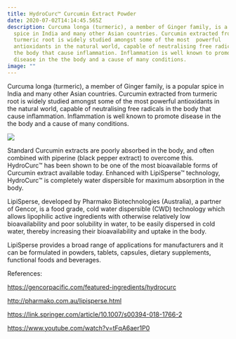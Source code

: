 ```yaml
---
title: HydroCurc™ Curcumin Extract Powder
date: 2020-07-02T14:14:45.565Z
description: Curcuma longa (turmeric), a member of Ginger family, is a popular
  spice in India and many other Asian countries. Curcumin extracted from
  turmeric root is widely studied amongst some of the most  powerful
  antioxidants in the natural world, capable of neutralising free radicals in
  the body that cause inflammation. Inflammation is well known to promote
  disease in the the body and a cause of many conditions.
image: ""
---
```

Curcuma longa (turmeric), a member of Ginger family, is a popular spice in India and many other Asian countries. Curcumin extracted from turmeric root is widely studied amongst some of the most  powerful antioxidants in the natural world, capable of neutralising free radicals in the body that cause inflammation. Inflammation is well known to promote disease in the the body and a cause of many conditions. 

![](/img/curcumin.png)

Standard Curcumin extracts are poorly absorbed in the body, and often combined with piperine (black pepper extract) to overcome this. HydroCurc™ has been shown to be one of the most bioavailable forms of Curcumin extract available today. Enhanced with LipiSperse™ technology, HydroCurc™ is completely water dispersible for maximum absorption in the body.

LipiSperse, developed by Pharmako Biotechnologies (Australia), a partner of Gencor, is a food grade, cold water dispersible (CWD) technology which allows lipophilic active ingredients with otherwise relatively low bioavailability and poor solubility in water, to be easily dispersed in cold water, thereby increasing their bioavailability and uptake in the body.

LipiSperse provides a broad range of applications for manufacturers and it can be formulated in powders, tablets, capsules, dietary supplements, functional foods and beverages.

References:

https://gencorpacific.com/featured-ingredients/hydrocurc

http://pharmako.com.au/lipisperse.html

https://link.springer.com/article/10.1007/s00394-018-1766-2

https://www.youtube.com/watch?v=tFqA6aer1P0